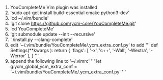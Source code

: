 1. YouCompleteMe Vim plugin was installed
2. 'sudo apt-get install build-essential cmake python3-dev'
3. 'cd ~/.vim/bundle'
4. 'git clone https://github.com/ycm-core/YouCompleteMe.git'
5. 'cd YouCompleteMe'
5. 'git submodule update --init --recursive'
6. './install.py --clang-complete'
7. edit '~/.vim/bundle/YouCompleteMe/.ycm_extra_conf.py' to add 
'''
def Settings(**kwargs ):
  return {
    'flags': [ '-x', 'c++', '-Wall', '-Wextra', '-Werror' ],
  }
'''
8. append the following line to '~/.vimrc'
'''
let g:ycm_global_ycm_extra_conf = '~/.vim/bundle/YouCompleteMe/.ycm_extra_conf.py'
'''     
